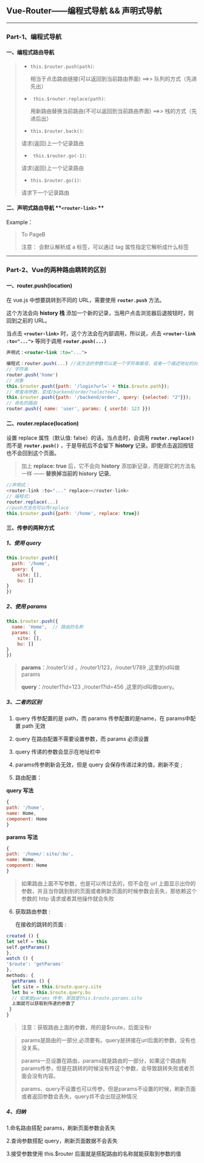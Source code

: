 ## Vue-Router——编程式导航 && 声明式导航

***********************

### Part-1、编程式导航

#### 一、编程式路由导航

>- `this.$router.push(path)`: 
>
>   相当于点击路由链接(可以返回到当前路由界面)   ==>> 队列的方式（先进先出）
>
>- ` this.$router.replace(path)`: 
>
>   用新路由替换当前路由(不可以返回到当前路由界面)    ==>> 栈的方式（先进后出）
>
>- `this.$router.back()`:  
>
>  请求(返回)上一个记录路由
>
>- ` this.$router.go(-1)`:  
>
>  请求(返回)上一个记录路由
>
>- `this.$router.go(1)`:   
>
>  请求下一个记录路由

#### 二、声明式路由导航 **`<router-link>` **

Example：

>  **<router-link to='xxx' tag='li'>**  To PageB  **</router-link>**
>
> 注意：**<router-link>**  会默认解析成 a 标签，可以通过 tag 属性指定它解析成什么标签





------



### Part-2、Vue的两种路由跳转的区别

#### 一、router.push(location)

在 vue.js 中想要跳转到不同的 URL，需要使用 **`router.push`** 方法。

这个方法会向  **history 栈**  添加一个新的记录，当用户点击浏览器后退按钮时，则回到之前的 URL。

当点击  **`<router-link>`**  时，这个方法会在内部调用，所以说，点击   **`<router-link :to="...">`**   等同于调用  **`router.push(...)`**

```xml
声明式：<router-link :to="...">
```

```javascript
编程式：router.push(...) //该方法的参数可以是一个字符串路径，或者一个描述地址的对象。
// 字符串
router.push('home')
// 对象
this.$router.push({path: '/login?url=' + this.$route.path});
// 带查询参数，变成/backend/order?selected=2
this.$router.push({path: '/backend/order', query: {selected: "2"}});
// 命名的路由
router.push({ name: 'user', params: { userId: 123 }})
```

#### 二、router.replace(location)

设置 replace 属性（默认值: false）的话，当点击时，会调用 **`router.replace()`**   而不是  **`router.push()`** ，于是导航后不会留下 **history** 记录。即使点击返回按钮也不会回到这个页面。

>  加上  **replace: true** 后，它不会向 **history** 添加新记录，而是跟它的方法名一样 —— **替换掉当前的 history 记录**。 

```javascript
//声明式：
<router-link :to="..." replace></router-link>
// 编程式:
router.replace(...)
//push方法也可以传replace
this.$router.push({path: '/home', replace: true})
```

#### 三、传参的两种方式

##### 1、使用  query

```javascript
this.$router.push({
  path: '/home',
  query: {
    site: [],
    bu: []
}
})
```

##### 2、使用 params

```javascript
this.$router.push({
  name: 'Home',  // 路由的名称
  params: {
    site: [],
    bu: []
}
})
```

> **params**：/router1/:id ，/router1/123，/router1/789 ,这里的id叫做params
>
> **query**：/router1?id=123 ,/router1?id=456 ,这里的id叫做query。

##### 3、二者的区别

1. query 传参配置的是 path，而 params 传参配置的是name，在 params中配置 path 无效

2. query 在路由配置不需要设置参数，而 params 必须设置

3. query 传递的参数会显示在地址栏中

4. params传参刷新会无效，但是 query 会保存传递过来的值，刷新不变 ;

5.  路由配置： 

   **query 写法**

   ```javascript
   {
   path: '/home',
   name: Home,
   component: Home
   }
   ```

   **params 写法**

   ```javascript
   {
   path: '/home/：site/:bu',
   name: Home,
   component: Home
   }
   ```

   >  如果路由上面不写参数，也是可以传过去的，但不会在 url 上面显示出你的参数，并且当你跳到别的页面或者刷新页面的时候参数会丢失，那依赖这个参数的 http 请求或者其他操作就会失败 

6.  获取路由参数 :

    在接收的跳转的页面 :

   ```javascript
   created () {
   let self = this
   self.getParams()
   },
   watch () {
   '$route': 'getParams'
   },
   methods: {
     getParams () {
     let site = this.$route.query.site
     let bu = this.$route.query.bu
     // 如果是params 传参，那就是this.$route.params.site
     上面就可以获取到传递的参数了
    }
   }
   ```

   >  注意：获取路由上面的参数，用的是$route，后面没有r 

> params是路由的一部分,必须要有。query是拼接在url后面的参数，没有也没关系。
>
> params一旦设置在路由，params就是路由的一部分，如果这个路由有params传参，但是在跳转的时候没有传这个参数，会导致跳转失败或者页面会没有内容。
>
> params、query不设置也可以传参，但是params不设置的时候，刷新页面或者返回参数会丢失，query并不会出现这种情况

##### 4、归纳

1.命名路由搭配 params，刷新页面参数会丢失

2.查询参数搭配 query，刷新页面数据不会丢失

3.接受参数使用 this.$router 后面就是搭配路由的名称就能获取到参数的值